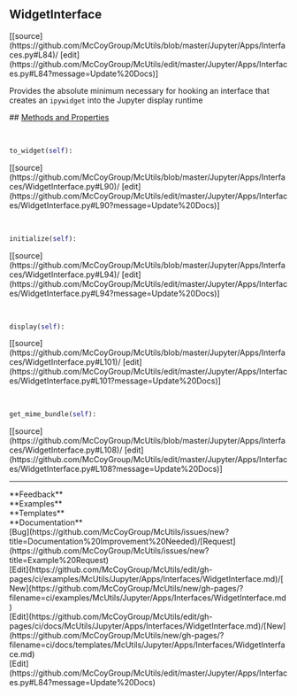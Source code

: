 ## <a id="McUtils.Jupyter.Apps.Interfaces.WidgetInterface">WidgetInterface</a> 

<div class="docs-source-link" markdown="1">
[[source](https://github.com/McCoyGroup/McUtils/blob/master/Jupyter/Apps/Interfaces.py#L84)/
[edit](https://github.com/McCoyGroup/McUtils/edit/master/Jupyter/Apps/Interfaces.py#L84?message=Update%20Docs)]
</div>

Provides the absolute minimum necessary for hooking
an interface that creates an `ipywidget` into the
Jupyter display runtime







<div class="collapsible-section">
 <div class="collapsible-section collapsible-section-header" markdown="1">
## <a class="collapse-link" data-toggle="collapse" href="#methods" markdown="1"> Methods and Properties</a> <a class="float-right" data-toggle="collapse" href="#methods"><i class="fa fa-chevron-down"></i></a>
 </div>
 <div class="collapsible-section collapsible-section-body collapse show" id="methods" markdown="1">
 
<a id="McUtils.Jupyter.Apps.Interfaces.WidgetInterface.to_widget" class="docs-object-method">&nbsp;</a> 
```python
to_widget(self): 
```
<div class="docs-source-link" markdown="1">
[[source](https://github.com/McCoyGroup/McUtils/blob/master/Jupyter/Apps/Interfaces/WidgetInterface.py#L90)/
[edit](https://github.com/McCoyGroup/McUtils/edit/master/Jupyter/Apps/Interfaces/WidgetInterface.py#L90?message=Update%20Docs)]
</div>


<a id="McUtils.Jupyter.Apps.Interfaces.WidgetInterface.initialize" class="docs-object-method">&nbsp;</a> 
```python
initialize(self): 
```
<div class="docs-source-link" markdown="1">
[[source](https://github.com/McCoyGroup/McUtils/blob/master/Jupyter/Apps/Interfaces/WidgetInterface.py#L94)/
[edit](https://github.com/McCoyGroup/McUtils/edit/master/Jupyter/Apps/Interfaces/WidgetInterface.py#L94?message=Update%20Docs)]
</div>


<a id="McUtils.Jupyter.Apps.Interfaces.WidgetInterface.display" class="docs-object-method">&nbsp;</a> 
```python
display(self): 
```
<div class="docs-source-link" markdown="1">
[[source](https://github.com/McCoyGroup/McUtils/blob/master/Jupyter/Apps/Interfaces/WidgetInterface.py#L101)/
[edit](https://github.com/McCoyGroup/McUtils/edit/master/Jupyter/Apps/Interfaces/WidgetInterface.py#L101?message=Update%20Docs)]
</div>


<a id="McUtils.Jupyter.Apps.Interfaces.WidgetInterface.get_mime_bundle" class="docs-object-method">&nbsp;</a> 
```python
get_mime_bundle(self): 
```
<div class="docs-source-link" markdown="1">
[[source](https://github.com/McCoyGroup/McUtils/blob/master/Jupyter/Apps/Interfaces/WidgetInterface.py#L108)/
[edit](https://github.com/McCoyGroup/McUtils/edit/master/Jupyter/Apps/Interfaces/WidgetInterface.py#L108?message=Update%20Docs)]
</div>
 </div>
</div>












---


<div markdown="1" class="text-secondary">
<div class="container">
  <div class="row">
   <div class="col" markdown="1">
**Feedback**   
</div>
   <div class="col" markdown="1">
**Examples**   
</div>
   <div class="col" markdown="1">
**Templates**   
</div>
   <div class="col" markdown="1">
**Documentation**   
</div>
   <div class="col" markdown="1">
   
</div>
   <div class="col" markdown="1">
   
</div>
   <div class="col" markdown="1">
   
</div>
</div>
  <div class="row">
   <div class="col" markdown="1">
[Bug](https://github.com/McCoyGroup/McUtils/issues/new?title=Documentation%20Improvement%20Needed)/[Request](https://github.com/McCoyGroup/McUtils/issues/new?title=Example%20Request)   
</div>
   <div class="col" markdown="1">
[Edit](https://github.com/McCoyGroup/McUtils/edit/gh-pages/ci/examples/McUtils/Jupyter/Apps/Interfaces/WidgetInterface.md)/[New](https://github.com/McCoyGroup/McUtils/new/gh-pages/?filename=ci/examples/McUtils/Jupyter/Apps/Interfaces/WidgetInterface.md)   
</div>
   <div class="col" markdown="1">
[Edit](https://github.com/McCoyGroup/McUtils/edit/gh-pages/ci/docs/McUtils/Jupyter/Apps/Interfaces/WidgetInterface.md)/[New](https://github.com/McCoyGroup/McUtils/new/gh-pages/?filename=ci/docs/templates/McUtils/Jupyter/Apps/Interfaces/WidgetInterface.md)   
</div>
   <div class="col" markdown="1">
[Edit](https://github.com/McCoyGroup/McUtils/edit/master/Jupyter/Apps/Interfaces.py#L84?message=Update%20Docs)   
</div>
   <div class="col" markdown="1">
   
</div>
   <div class="col" markdown="1">
   
</div>
   <div class="col" markdown="1">
   
</div>
</div>
</div>
</div>